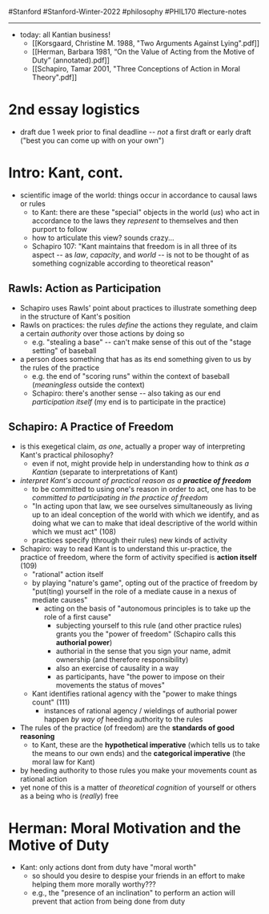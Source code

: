 #Stanford #Stanford-Winter-2022 #philosophy #PHIL170 #lecture-notes 
___
- today: all Kantian business!
	- [[Korsgaard, Christine M. 1988, "Two Arguments Against Lying".pdf]]
	- [[Herman, Barbara 1981, “On the Value of Acting from the Motive of Duty” (annotated).pdf]]
	- [[Schapiro, Tamar 2001, "Three Conceptions of Action in Moral Theory".pdf]]
# 2nd essay logistics
- draft due 1 week prior to final deadline -- *not* a first draft or early draft ("best you can come up with on your own")

# Intro: Kant, cont.
- scientific image of the world: things occur in accordance to causal laws or rules
	- to Kant: there are these "special" objects in the world (*us*) who act in accordance to the laws they *represent* to themselves and then purport to follow
	- how to articulate this view? sounds crazy...
	- Schapiro 107: "Kant maintains that freedom is in all three of its aspect -- as *law*, *capacity*, and *world* -- is not to be thought of as something cognizable according to theoretical reason"

## Rawls: Action as Participation
- Schapiro uses Rawls' point about practices to illustrate something deep in the structure of Kant's position
- Rawls on practices: the rules *define* the actions they regulate, and claim a certain *authority* over those actions by doing so
	- e.g. "stealing a base" -- can't make sense of this out of the "stage setting" of baseball
- a person does something that has as its end something given to us by the rules of the practice
	- e.g. the end of "scoring runs" within the context of baseball (*meaningless* outside the context)
	- Schapiro: there's another sense -- also taking as our end *participation itself* (my end is to participate in the practice)

## Schapiro: A Practice of Freedom
- is this exegetical claim, *as one*, actually a proper way of interpreting Kant's practical philosophy?
	- even if not, might provide help in understanding how to think *as a Kantian* (separate to interpretations of Kant)
- *interpret Kant's account of practical reason as a **practice of freedom***
	- to be committed to using one's reason in order to act, one has to be *committed to participating in the practice of freedom*
	- "In acting upon that law, we see ourselves simultaneously as living up to an ideal conception of the world with which we identify, and as doing what we can to make that ideal descriptive of the world within which we must act" (108)
	- practices specify (through their rules) new kinds of activity
- Schapiro: way to read Kant is to understand this ur-practice, the practice of freedom, where the form of activity specified is **action itself** (109)
	- "rational" action itself
	- by playing "nature's game", opting out of the practice of freedom by "put(ting) yourself in the role of a mediate cause in a nexus of mediate causes"
		- acting on the basis of "autonomous principles is to take up the role of a first cause"
			- subjecting yourself to this rule (and other practice rules) grants you the "power of freedom" (Schapiro calls this **authorial power**)
			- authorial in the sense that you sign your name, admit ownership (and therefore responsibility)
			- also an exercise of causality in a way
			- as participants, have "the power to impose on their movements the status of moves"
	- Kant identifies rational agency with the "power to make things count" (111)
		- instances of rational agency / wieldings of authorial power happen *by way of* heeding authority to the rules
- The rules of the practice (of freedom) are the **standards of good reasoning**
	- to Kant, these are the **hypothetical imperative** (which tells us to take the means to our own ends) and the **categorical imperative** (the moral law for Kant)
- by heeding authority to those rules you make your movements count as rational action
- yet none of this is a matter of *theoretical cognition* of yourself or others as a being who is (*really*) free

# Herman: Moral Motivation and the Motive of Duty
- Kant: only actions dont from duty have "moral worth"
	- so should you desire to despise your friends in an effort to make helping them more morally worthy???
	- e.g., the "presence of an inclination" to perform an action will prevent that action from being done from duty